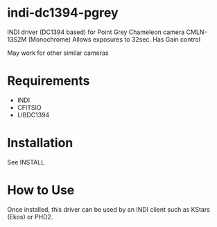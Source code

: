 # indi-dc1394-pgrey

INDI driver (DC1394 based) for Point Grey Chameleon camera CMLN-13S2M (Monochrome)
Allows exposures to 32sec. 
Has Gain control

May work for other similar cameras

Requirements
============
* INDI
* CFITSIO
* LIBDC1394

Installation
============
See INSTALL

How to Use
==========
Once installed, this driver can be used by an INDI client such as
KStars (Ekos) or PHD2. 
